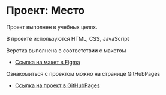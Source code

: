 # Проект: Место

Проект выполнен в учебных целях.

В проекте используются HTML, CSS, JavaScript

Верстка выполнена в соответствии с макетом

* [Ссылка на макет в Figma](https://www.figma.com/file/2cn9N9jSkmxD84oJik7xL7/JavaScript.-Sprint-4?node-id=0%3A1)

Ознакомиться с проектом можно на странице GitHubPages

* [Ссылка на проект в GitHubPages](https://bigwhitemouse.github.io/mesto/)

